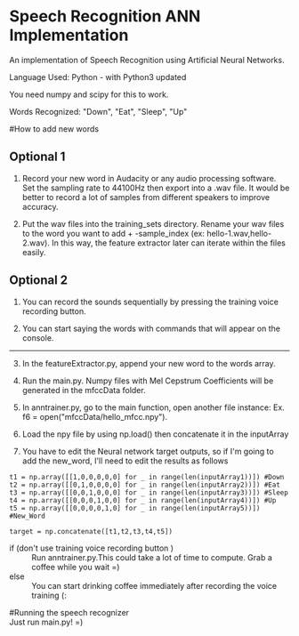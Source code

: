 Speech Recognition ANN Implementation
=====================================

An implementation of Speech Recognition using Artificial Neural Networks. 

Language Used: Python  -  with Python3 updated 

You need numpy and scipy for this to work.

Words Recognized: "Down", "Eat", "Sleep", "Up"

#How to add new words

Optional 1 
----------------------------------------------------------------------------------------------------------------------------------------------------------------
1. Record your new word in Audacity or any audio processing software. Set the sampling rate to 44100Hz then export into a .wav file. It would be better to record a lot of samples from different speakers to improve accuracy.

2. Put the wav files into the training_sets directory. Rename your wav files to the word you want to add + -sample_index (ex: hello-1.wav,hello-2.wav). In this way, the feature extractor later can iterate within the files easily.

Optional 2
------------------------------------------------------------------------------------------------------------------------------------------------------------------
1. You can record the sounds sequentially by pressing the training voice recording button.

2. You can start saying the words with commands that will appear on the console.
-------------------------------------------------------------------------------------------------------------------------------------------------------------------

3. In the featureExtractor.py, append your new word to the words array.

4. Run the main.py. Numpy files with Mel Cepstrum Coefficients will be generated in the mfccData folder.

5. In anntrainer.py, go to the main function, open another file instance: Ex. f6 = open("mfccData/hello_mfcc.npy").

6. Load the npy file by using np.load() then concatenate it in the inputArray

7. You have to edit the Neural network target outputs, so if I'm going to add the new_word, I'll need to edit the results as follows

```
t1 = np.array([[1,0,0,0,0,0] for _ in range(len(inputArray1))]) #Down
t2 = np.array([[0,1,0,0,0,0] for _ in range(len(inputArray2))]) #Eat
t3 = np.array([[0,0,1,0,0,0] for _ in range(len(inputArray3))]) #Sleep
t4 = np.array([[0,0,0,1,0,0] for _ in range(len(inputArray4))]) #Up
t5 = np.array([[0,0,0,0,1,0] for _ in range(len(inputArray5))]) #New_Word

target = np.concatenate([t1,t2,t3,t4,t5])
```

<dl>
    <dt>if (don't use training voice recording button )</dt>
    <dd> Run anntrainer.py.This could take a lot of time to compute. Grab a coffee while you wait =)</dd>
    <dt>else</dt>
    <dd>You can start drinking coffee immediately after recording the voice training (:</dd>
</dl>

#Running the speech recognizer  </br>
Just run main.py! =)  </br>

